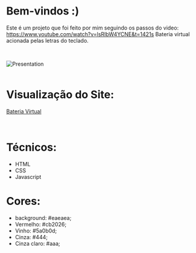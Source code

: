 # Bem-vindos :)

Este é um projeto que foi feito por mim seguindo os passos do video: 
https://www.youtube.com/watch?v=lsRIbW4YCNE&t=1421s
Bateria virtual acionada pelas letras do teclado.

<br/>

![Presentation]()
<br/><br/>

# Visualização do Site:
<a href="">Bateria Virtual
</a>

<br/>

# Técnicos:
- HTML
- CSS
- Javascript

# Cores:
- background: #eaeaea;
- Vermelho: #cb2026;
- Vinho: #5a0b0d;
- Cinza: #444;
- Cinza claro: #aaa;